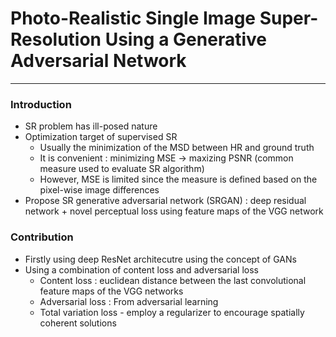 # Photo-Realistic Single Image Super-Resolution Using a Generative Adversarial Network

--------------------
### Introduction
- SR problem has ill-posed nature
- Optimization target of supervised SR 
    - Usually the minimization of the MSD between HR and ground truth 
    - It is convenient : minimizing MSE -> maxizing PSNR (common measure used to evaluate SR algorithm)
    - However, MSE is limited since the measure is defined based on the pixel-wise image differences
- Propose SR generative adversarial network (SRGAN) : deep residual network + novel perceptual loss using feature maps of the VGG network 
 
### Contribution  
- Firstly using deep ResNet architecutre using the concept of GANs
- Using a combination of content loss and adversarial loss 
    - Content loss : euclidean distance between the last convolutional feature maps of the VGG networks 
    - Adversarial loss : From adversarial learning
    - Total variation loss - employ a regularizer to encourage spatially coherent solutions

